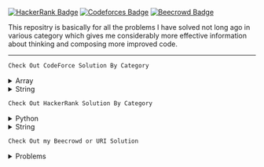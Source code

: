 [![HackerRank Badge](https://img.shields.io/badge/-Hackerrank-2EC866?style=for-the-badge&logo=HackerRank&logoColor=white)](https://www.hackerrank.com/niloysaha173)
[![Codeforces Badge](https://img.shields.io/badge/Codeforces-445f9d?style=for-the-badge&logo=Codeforces&logoColor=white)](https://codeforces.com/profile/niloysaha)
[![Beecrowd Badge](https://img.shields.io/badge/-beecrowd-A435F0?style=for-the-badge&logo=beecrowd&logoColor=white)](https://www.beecrowd.com.br/judge/en/profile/311349)

<div>

This repositry is basically for all the problems I have solved not long ago in various category which gives me considerably more effective information about thinking and composing more improved code.

</div>

<hr>

```sh
Check Out CodeForce Solution By Category
```

<details>

  <summary>Array</summary>
  <ul>
  <li><a href="https://github.com/Niloy173/Problem-Solving/blob/master/Array/Summation.java">Summation</a></li>
  <li><a href="https://github.com/Niloy173/Problem-Solving/blob/master/Array/Searching.java">Searching</a></li>
  <li><a href="https://github.com/Niloy173/Problem-Solving/blob/master/Array/Replacement.java">Replacement</a></li>
  <li><a href="https://github.com/Niloy173/Problem-Solving/blob/master/Array/Postitons.java">Postions in array</a></li>
  <li><a href="https://github.com/Niloy173/Problem-Solving/blob/master/Array/Lowest.java">Lowest Number</a></li>
  <li><a href="https://github.com/Niloy173/Problem-Solving/blob/master/Array/Reverse.java">Reversing</a></li>
  <li><a href="https://github.com/Niloy173/Problem-Solving/blob/master/Array/Palindrome.java">Palindrome Array</a></li>
  <li><a href="https://github.com/Niloy173/Problem-Solving/blob/master/Array/Sorting.java">Sorting</a></li>
  <li><a href="https://github.com/Niloy173/Problem-Solving/blob/master/Array/SmallestPair.java">Smallest Pair</a></li>
  <li><a href="https://github.com/Niloy173/Problem-Solving/blob/master/Array/LuckyArray.java">Lucky Array</a></li>
  <li><a href="https://github.com/Niloy173/Problem-Solving/blob/master/Array/MaxSubArray.java">Max Subarray</a></li>
  <li><a href="https://github.com/Niloy173/Problem-Solving/blob/master/Array/SumDigit.java">Sum Digits</a></li>
  <li><a href="https://github.com/Niloy173/Problem-Solving/blob/master/Array/Fibonaci.java">Fibonacci</a></li>
  <li><a href="https://github.com/Niloy173/Problem-Solving/blob/master/Array/MinimizeNumber.java">Minimize Number</a></li>
  <li><a href="https://github.com/Niloy173/Problem-Solving/blob/master/Array/CountSubArray.java">Count SubArrays</a></li>
  <li><a href="https://github.com/Niloy173/Problem-Solving/blob/master/Array/SearchInMatrix.java">Search In Matrix</a></li>
  <li><a href="https://github.com/Niloy173/Problem-Solving/blob/master/Array/Subsequence.java">Is B a subsequence of A ?</a></li>
  <li><a href="https://github.com/Niloy173/Problem-Solving/blob/master/Array/BinarySearch.java">Binary Search</a></li>

  </ul>

</details>

<details>

  <summary>String</summary>
  <ul>
   <li><a href="https://github.com/Niloy173/Problem-Solving/blob/master/CodeForce/String/Create_A_New_String.java">Create A New String</a></li>

  </ul>

</details>

```sh
Check Out HackerRank Solution By Category
```

<details>

  <summary>Python</summary>
  <ul>
  <li><a href="https://github.com/Niloy173/Problem-Solving/blob/master/HackerRank/Python/If_else.py">If ELSE</a></li>
  <li><a href="https://github.com/Niloy173/Problem-Solving/blob/master/HackerRank/Python/Arithmetic_Operators.py">Arithmetic Operator</a></li>
  <li><a href="https://github.com/Niloy173/Problem-Solving/blob/master/HackerRank/Python/division.py">Python Division</a></li>
  <li><a href="https://github.com/Niloy173/Problem-Solving/blob/master/HackerRank/Python/loops.py">Loops</a></li>
  <li><a href="https://github.com/Niloy173/Problem-Solving/blob/master/HackerRank/Python/write_function.py">Write a Function</a></li>
  <li><a href="https://github.com/Niloy173/Problem-Solving/blob/master/HackerRank/Python/print_function.py">Print Function</a></li>
  <li><a href="https://github.com/Niloy173/Problem-Solving/blob/master/HackerRank/Python/List.py">List Comprehensions</a></li>
  <li><a href="https://github.com/Niloy173/Problem-Solving/blob/master/HackerRank/Python/findTheRunner.py">Find the Runner-Up Score</a></li>
  <li><a href="https://github.com/Niloy173/Problem-Solving/blob/master/HackerRank/Python/NestedList.py">Nested Lists</a></li>
  <li><a href="https://github.com/Niloy173/Problem-Solving/blob/master/HackerRank/Python/FindingPercentage.py">Find the Percentage</a></li>
  </ul>
</details>

<details>

  <summary>String</summary>
  <ul>
  <li><a href="https://github.com/Niloy173/Problem-Solving/blob/master/HackerRank/String/FunnyString.java">Funny String</a></li>
  <li><a href="https://github.com/Niloy173/Problem-Solving/blob/master/HackerRank/String/AlternatingCharacter.py">Alternating Character</a></li>
  <li><a href="https://github.com/Niloy173/Problem-Solving/blob/master/HackerRank/String/StringConstructor.py">String Constructor</a></li>
  <li><a href="https://github.com/Niloy173/Problem-Solving/blob/master/HackerRank/String/SherlockValidString.py">Sherlock & Valid String</a></li>

</ul>
</details>

```sh
Check Out my Beecrowd or URI Solution
```

<details>

  <summary>Problems</summary>
  <ul>
  <li><a href="https://github.com/Niloy173/Problem-Solving/blob/master/Beecrowd/1001.c">	1001</a></li>
  <li><a href="https://github.com/Niloy173/Problem-Solving/blob/master/Beecrowd/1002.c">	1002</a></li>
  <li><a href="https://github.com/Niloy173/Problem-Solving/blob/master/Beecrowd/1003.c">	1003</a></li>
  <li><a href="https://github.com/Niloy173/Problem-Solving/blob/master/Beecrowd/1004.c">	1004</a></li>
  <li><a href="https://github.com/Niloy173/Problem-Solving/blob/master/Beecrowd/1005.c"> 1005</a></li>
  <li><a href="https://github.com/Niloy173/Problem-Solving/blob/master/Beecrowd/1006.c">	1006</a></li>
  <li><a href="https://github.com/Niloy173/Problem-Solving/blob/master/Beecrowd/1007.c">	1007</a></li>
  <li><a href="https://github.com/Niloy173/Problem-Solving/blob/master/Beecrowd/1008.c">	1008</a></li>
  <li><a href="https://github.com/Niloy173/Problem-Solving/blob/master/Beecrowd/1009.c">	1009</a></li>
  <li><a href="https://github.com/Niloy173/Problem-Solving/blob/master/Beecrowd/1010.c">	1010</a></li>
  </ul>
</details>
